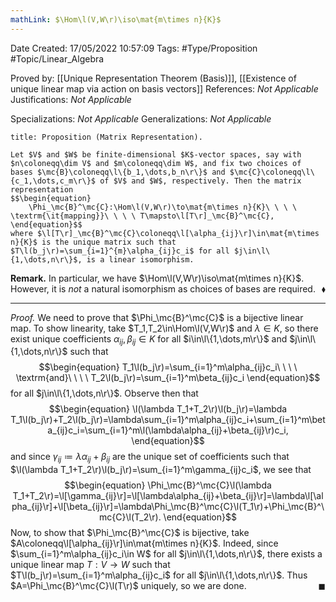 ```yaml
---
mathLink: $\Hom\l(V,W\r)\iso\mat{m\times n}{K}$
---
```


<div class="topSpace"></div>

Date Created: 17/05/2022 10:57:09
Tags: #Type/Proposition #Topic/Linear_Algebra

Proved by: [[Unique Representation Theorem (Basis)]], [[Existence of unique linear map via action on basis vectors]]
References: _Not Applicable_
Justifications: _Not Applicable_

Specializations: _Not Applicable_
Generalizations: _Not Applicable_

``` ad-Proposition
title: Proposition (Matrix Representation).

Let $V$ and $W$ be finite-dimensional $K$-vector spaces, say with $n\coloneqq\dim V$ and $m\coloneqq\dim W$, and fix two choices of bases $\mc{B}\coloneqq\l\{b_1,\dots,b_n\r\}$ and $\mc{C}\coloneqq\l\{c_1,\dots,c_m\r\}$ of $V$ and $W$, respectively. Then the matrix representation
$$\begin{equation}
    \Phi_\mc{B}^\mc{C}:\Hom\l(V,W\r)\to\mat{m\times n}{K}\ \ \ \ \textrm{\it{mapping}}\ \ \ \ T\mapsto\l[T\r]_\mc{B}^\mc{C},
\end{equation}$$
where $\l[T\r]_\mc{B}^\mc{C}\coloneqq\l[\alpha_{ij}\r]\in\mat{m\times n}{K}$ is the unique matrix such that $T\l(b_j\r)=\sum_{i=1}^{m}\alpha_{ij}c_i$ for all $j\in\l\{1,\dots,n\r\}$, is a linear isomorphism.

```

<b>Remark.</b> In particular, we have $\Hom\l(V,W\r)\iso\mat{m\times n}{K}$. However, it is _not_ a natural isomorphism as choices of bases are required.<span style="float:right;">$\blacklozenge$</span>

---

<i>Proof.</i> We need to prove that $\Phi_\mc{B}^\mc{C}$ is a bijective linear map. To show linearity, take $T_1,T_2\in\Hom\l(V,W\r)$ and $\lambda\in K$, so there exist unique coefficients $\alpha_{ij},\beta_{ij}\in K$ for all $i\in\l\{1,\dots,m\r\}$ and $j\in\l\{1,\dots,n\r\}$ such that
$$\begin{equation}
    T_1\l(b_j\r)=\sum_{i=1}^m\alpha_{ij}c_i\ \ \ \ \textrm{and}\ \ \ \ T_2\l(b_j\r)=\sum_{i=1}^m\beta_{ij}c_i
\end{equation}$$
for all $j\in\l\{1,\dots,n\r\}$. Observe then that
$$\begin{equation}
    \l(\lambda T_1+T_2\r)\l(b_j\r)=\lambda T_1\l(b_j\r)+T_2\l(b_j\r)=\lambda\sum_{i=1}^m\alpha_{ij}c_i+\sum_{i=1}^m\beta_{ij}c_i=\sum_{i=1}^m\l(\lambda\alpha_{ij}+\beta_{ij}\r)c_i,
\end{equation}$$
and since $\gamma_{ij}\coloneqq\lambda\alpha_{ij}+\beta_{ij}$ are the unique set of coefficients such that $\l(\lambda T_1+T_2\r)\l(b_j\r)=\sum_{i=1}^m\gamma_{ij}c_i$, we see that
$$\begin{equation}
    \Phi_\mc{B}^\mc{C}\l(\lambda T_1+T_2\r)=\l[\gamma_{ij}\r]=\l[\lambda\alpha_{ij}+\beta_{ij}\r]=\lambda\l[\alpha_{ij}\r]+\l[\beta_{ij}\r]=\lambda\Phi_\mc{B}^\mc{C}\l(T_1\r)+\Phi_\mc{B}^\mc{C}\l(T_2\r).
\end{equation}$$
Now, to show that $\Phi_\mc{B}^\mc{C}$ is bijective, take $A\coloneqq\l[\alpha_{ij}\r]\in\mat{m\times n}{K}$. Indeed, since $\sum_{i=1}^m\alpha_{ij}c_i\in W$ for all $j\in\l\{1,\dots,n\r\}$, there exists a unique linear map $T:V\to W$ such that $T\l(b_j\r)=\sum_{i=1}^m\alpha_{ij}c_i$ for all $j\in\l\{1,\dots,n\r\}$. Thus $A=\Phi_\mc{B}^\mc{C}\l(T\r)$ uniquely, so we are done.<span style="float:right;">$\blacksquare$</span>
